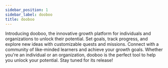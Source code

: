 ```yaml
---
sidebar_position: 1
sidebar_label: dooboo
title: dooboo
---
```


Introducing dooboo, the innovative growth platform for individuals and organizations to unlock their potential. Set goals, track progress, and explore new ideas with customizable quests and missions. Connect with a community of like-minded learners and achieve your growth goals. Whether you're an individual or an organization, dooboo is the perfect tool to help you unlock your potential. Stay tuned for its release!



<br />
<br />
<br />
<br />
<br />
<br />
<br />
<br />
<br />
